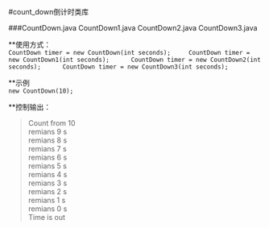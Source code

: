 #count_down倒计时类库

  
###CountDown.java CountDown1.java CountDown2.java CountDown3.java  
  
**使用方式：  
`CountDown timer = new CountDown(int seconds);    
CountDown timer = new CountDown1(int seconds);     
CountDown timer = new CountDown2(int seconds);     
CountDown timer = new CountDown3(int seconds);  `   
  
**示例  
`new CountDown(10);` 
  
**控制输出：
>Count from 10   
>remians 9 s  
>remians 8 s  
>remians 7 s  
>remians 6 s  
>remians 5 s  
>remians 4 s  
>remians 3 s  
>remians 2 s  
>remians 1 s  
>remians 0 s  
>Time is out  


